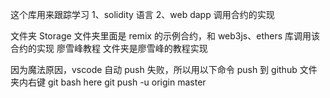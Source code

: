 这个库用来跟踪学习
1、solidity 语言
2、web dapp 调用合约的实现

文件夹
Storage 文件夹里面是 remix 的示例合约，和 web3js、ethers 库调用该合约的实现
廖雪峰教程 文件夹是廖雪峰的教程实现


因为魔法原因，vscode 自动 push 失败，所以用以下命令 push 到 github
文件夹内右键 git bash here
git push -u origin master
